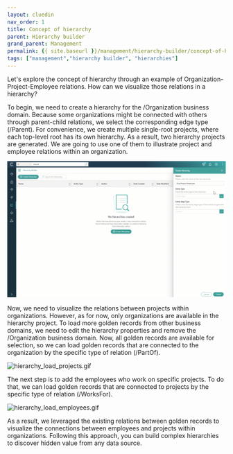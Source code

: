 ```yaml
---
layout: cluedin
nav_order: 1
title: Concept of hierarchy
parent: Hierarchy builder
grand_parent: Management
permalink: {{ site.baseurl }}/management/hierarchy-builder/concept-of-hierarchy
tags: ["management","hierarchy builder", "hierarchies"]
---
```


Let's explore the concept of hierarchy through an example of Organization-Project-Employee relations. How can we visualize those relations in a hierarchy?

To begin, we need to create a hierarchy for the /Organization business domain. Because some organizations might be connected with others through parent-child relations, we select the corresponding edge type (/Parent). For convenience, we create multiple single-root projects, where each top-level root has its own hierarchy. As a result, two hierarchy projects are generated. We are going to use one of them to illustrate project and employee relations within an organization.

![example-part-1.gif](../../../assets/images/management/hierarchy-builder/example-part-1.gif)

Now, we need to visualize the relations between projects within organizations. However, as for now, only organizations are available in the hierarchy project. To load more golden records from other business domains, we need to edit the hierarchy properties and remove the /Organization business domain. Now, all golden records are available for selection, so we can load golden records that are connected to the organization by the specific type of relation (/PartOf).

![hierarchy_load_projects.gif](../../../assets/images/management/hierarchy-builder/hierarchy_load_projects.gif)

The next step is to add the employees who work on specific projects. To do that, we can load golden records that are connected to projects by the specific type of relation (/WorksFor).

![hierarchy_load_employees.gif](../../../assets/images/management/hierarchy-builder/hierarchy_load_employees.gif)

As a result, we leveraged the existing relations between golden records to visualize the connections between employees and projects within organizations. Following this approach, you can build complex hierarchies to discover hidden value from any data source.